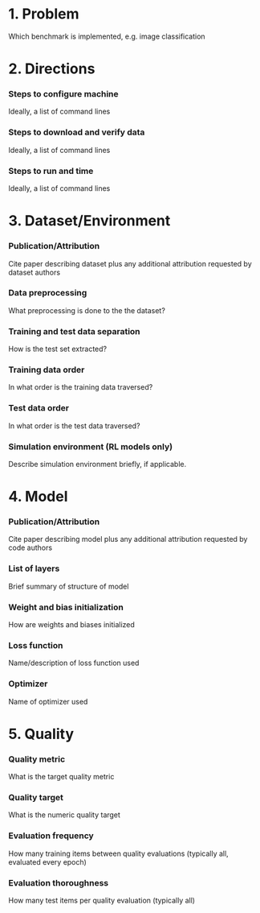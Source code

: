 # 1. Problem 
Which benchmark is implemented, e.g. image classification
# 2. Directions
### Steps to configure machine
Ideally, a list of command lines
### Steps to download and verify data
Ideally, a list of command lines
### Steps to run and time
Ideally, a list of command lines
# 3. Dataset/Environment
### Publication/Attribution
Cite paper describing dataset plus any additional attribution requested by dataset authors
### Data preprocessing
What preprocessing is done to the the dataset? 
### Training and test data separation
How is the test set extracted?
### Training data order
In what order is the training data traversed?
### Test data order
In what order is the test data traversed?
### Simulation environment (RL models only)
Describe simulation environment briefly, if applicable. 
# 4. Model
### Publication/Attribution
Cite paper describing model plus any additional attribution requested by code authors 
### List of layers 
Brief summary of structure of model
### Weight and bias initialization
How are weights and biases initialized
### Loss function
Name/description of loss function used
### Optimizer
Name of optimizer used
# 5. Quality
### Quality metric
What is the target quality metric
### Quality target
What is the numeric quality target
### Evaluation frequency
How many training items between quality evaluations (typically all, evaluated every epoch)
### Evaluation thoroughness
How many test items per quality evaluation (typically all)
